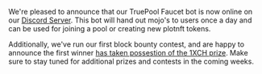 
We're pleased to announce that our TruePool Faucet bot is now online on our [Discord Server](https://discord.com/invite/hWwAfGFyBz). This bot will hand out mojo's to users once a day and can be used for joining a pool or creating new plotnft tokens.

Additionally, we've run our first block bounty contest, and are happy to announce the first winner [has taken possestion of the 1XCH prize](https://discord.com/channels/861221825706983485/885200943044522026/886247517363257374). Make sure to stay tuned for additional prizes and contests in the coming weeks.
